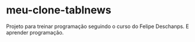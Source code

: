 # meu-clone-tablnews

Projeto para treinar programação seguindo o curso do Felipe Deschanps. E aprender programação.
